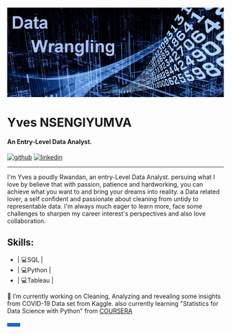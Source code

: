 
![An Entry-Level Data Analyst.](pic_data_wrangling.jpeg)


# Yves NSENGIYUMVA
#### An Entry-Level Data Analyst.
[<img src='https://cdn.jsdelivr.net/npm/simple-icons@3.0.1/icons/github.svg' alt='github' height='40'>](https://github.com/JoeYves) 
[<img src='https://cdn.jsdelivr.net/npm/simple-icons@3.0.1/icons/linkedin.svg' alt='linkedin' height='40'>](https://www.linkedin.com/in/yves-nsengiyumva-a108a117b/)  
<hr>
I'm Yves a poudly Rwandan, an entry-Level Data Analyst. persuing what I love by believe that with passion, patience and hardworking, you can achieve what you want to and bring your dreams into reality.
a Data related lover, a self confident and passionate about cleaning from untidy to representable data. I'm always much eager to learn more, face some challenges to sharpen my career interest's perspectives and also love collaboration.

## Skills:   

* | 💻SQL |
* | 💻Python |
* | 💻Tableau |

🔭 I’m currently working on Cleaning, Analyzing and revealing some insights from COVID-19 Data set from Kaggle. also currently learning "Statistics for Data Science with Python" from
<a href="https://www.coursera.org/learn/statistics-for-data-science-python?" style="font-size: 30px,color: cyan " >
COURSERA
</a>



<a href="https://www.coursera.org/learn/statistics-for-data-science-python?" target="_blank">
  <img src="https://github.com/JoeYves/JoeYves/blob/main/Coursera3.png" alt="Coursera" width="30" height="8">













